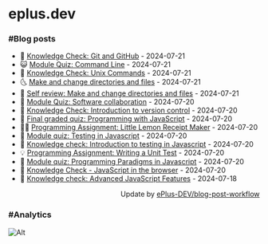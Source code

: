 # eplus.dev

### #Blog posts

<!-- BLOG-POST-LIST:START -->
 - 🧰 [Knowledge Check: Git and GitHub](https://eplus.dev/knowledge-check-git-and-github) - 2024-07-21
 - 😺 [Module Quiz: Command Line](https://eplus.dev/module-quiz-command-line) - 2024-07-21
 - 🗽 [Knowledge Check: Unix Commands](https://eplus.dev/knowledge-check-unix-commands) - 2024-07-21
 - 🌜 [Make and change directories and files](https://eplus.dev/make-and-change-directories-and-files) - 2024-07-21
 - 📝 [Self review: Make and change directories and files](https://eplus.dev/self-review-make-and-change-directories-and-files) - 2024-07-21
 - 🚀 [Module Quiz: Software collaboration](https://eplus.dev/module-quiz-software-collaboration) - 2024-07-20
 - 💼 [Knowledge Check: Introduction to version control](https://eplus.dev/knowledge-check-introduction-to-version-control) - 2024-07-20
 - 🦣 [Final graded quiz: Programming with JavaScript](https://eplus.dev/final-graded-quiz-programming-with-javascript) - 2024-07-20
 - 👨‍🏫 [Programming Assignment: Little Lemon Receipt Maker](https://eplus.dev/programming-assignment-little-lemon-receipt-maker) - 2024-07-20
 - 🔭 [Module quiz: Testing in Javascript](https://eplus.dev/module-quiz-testing-in-javascript) - 2024-07-20
 - 🤡 [Knowledge check: Introduction to testing in Javascript](https://eplus.dev/knowledge-check-introduction-to-testing-in-javascript) - 2024-07-20
 - 💡 [Programming Assignment: Writing a Unit Test](https://eplus.dev/programming-assignment-writing-a-unit-test) - 2024-07-20
 - 🦣 [Module quiz: Programming Paradigms in Javascript](https://eplus.dev/module-quiz-programming-paradigms-in-javascript) - 2024-07-20
 - 💪 [Knowledge Check - JavaScript in the browser](https://eplus.dev/knowledge-check-javascript-in-the-browser) - 2024-07-20
 - 🤡 [Knowledge check: Advanced JavaScript Features](https://eplus.dev/knowledge-check-advanced-javascript-features) - 2024-07-18<!-- BLOG-POST-LIST:END -->

<div align="right">
  Update by <a target="_blank"
    href="https://github.com/ePlus-DEV/blog-post-workflow">ePlus-DEV/blog-post-workflow</a>
</div>

### #Analytics
![Alt](https://repobeats.axiom.co/api/embed/9990f7cddfbad8d834990b10ccad05f81ac1096f.svg "Repobeats analytics image")
